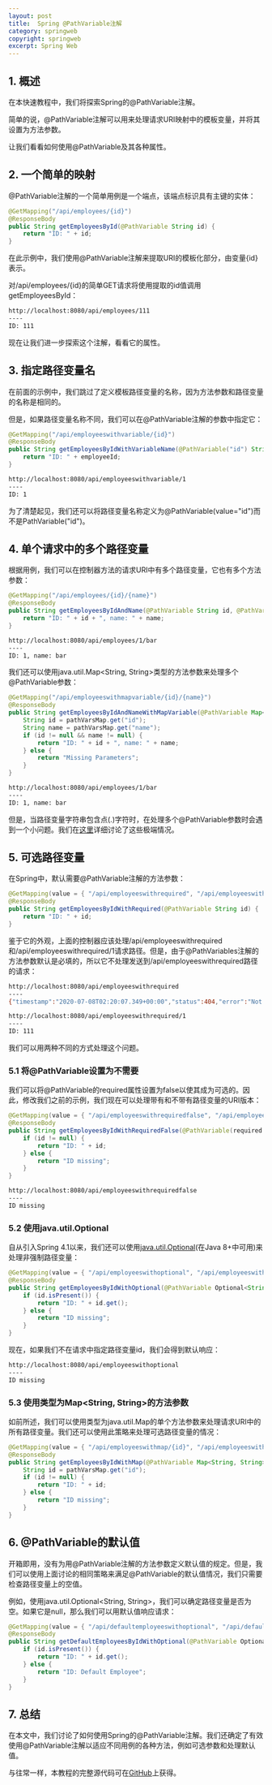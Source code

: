 ```yaml
---
layout: post
title:  Spring @PathVariable注解
category: springweb
copyright: springweb
excerpt: Spring Web
---
```


## 1. 概述

在本快速教程中，我们将探索Spring的@PathVariable注解。

简单的说，@PathVariable注解可以用来处理请求URI映射中的模板变量，并将其设置为方法参数。

让我们看看如何使用@PathVariable及其各种属性。

## 2. 一个简单的映射

@PathVariable注解的一个简单用例是一个端点，该端点标识具有主键的实体：

```java
@GetMapping("/api/employees/{id}")
@ResponseBody
public String getEmployeesById(@PathVariable String id) {
    return "ID: " + id;
}
```

在此示例中，我们使用@PathVariable注解来提取URI的模板化部分，由变量{id}表示。

对/api/employees/{id}的简单GET请求将使用提取的id值调用getEmployeesById：

```bash
http://localhost:8080/api/employees/111 
---- 
ID: 111
```

现在让我们进一步探索这个注解，看看它的属性。

## 3. 指定路径变量名

在前面的示例中，我们跳过了定义模板路径变量的名称，因为方法参数和路径变量的名称是相同的。

但是，如果路径变量名称不同，我们可以在@PathVariable注解的参数中指定它：

```java
@GetMapping("/api/employeeswithvariable/{id}")
@ResponseBody
public String getEmployeesByIdWithVariableName(@PathVariable("id") String employeeId) {
    return "ID: " + employeeId;
}
```

```bash
http://localhost:8080/api/employeeswithvariable/1 
---- 
ID: 1
```

为了清楚起见，我们还可以将路径变量名称定义为@PathVariable(value="id")而不是PathVariable("id")。

## 4. 单个请求中的多个路径变量

根据用例，我们可以在控制器方法的请求URI中有多个路径变量，它也有多个方法参数：

```java
@GetMapping("/api/employees/{id}/{name}")
@ResponseBody
public String getEmployeesByIdAndName(@PathVariable String id, @PathVariable String name) {
    return "ID: " + id + ", name: " + name;
}
```

```bash
http://localhost:8080/api/employees/1/bar 
---- 
ID: 1, name: bar
```

我们还可以使用java.util.Map<String, String>类型的方法参数来处理多个@PathVariable参数：

```java
@GetMapping("/api/employeeswithmapvariable/{id}/{name}")
@ResponseBody
public String getEmployeesByIdAndNameWithMapVariable(@PathVariable Map<String, String> pathVarsMap) {
    String id = pathVarsMap.get("id");
    String name = pathVarsMap.get("name");
    if (id != null && name != null) {
        return "ID: " + id + ", name: " + name;
    } else {
        return "Missing Parameters";
    }
}
```

```bash
http://localhost:8080/api/employees/1/bar 
---- 
ID: 1, name: bar
```

但是，当路径变量字符串包含点(.)字符时，在处理多个@PathVariable参数时会遇到一个小问题。我们在[这里](https://www.baeldung.com/spring-mvc-pathvariable-dot)详细讨论了这些极端情况。

## 5. 可选路径变量

在Spring中，默认需要@PathVariable注解的方法参数：

```java
@GetMapping(value = { "/api/employeeswithrequired", "/api/employeeswithrequired/{id}" })
@ResponseBody
public String getEmployeesByIdWithRequired(@PathVariable String id) {
    return "ID: " + id;
}
```

鉴于它的外观，上面的控制器应该处理/api/employeeswithrequired和/api/employeeswithrequired/1请求路径。但是，由于@PathVariables注解的方法参数默认是必填的，所以它不处理发送到/api/employeeswithrequired路径的请求：

```bash
http://localhost:8080/api/employeeswithrequired 
---- 
{"timestamp":"2020-07-08T02:20:07.349+00:00","status":404,"error":"Not Found","message":"","path":"/api/employeeswithrequired"} 

http://localhost:8080/api/employeeswithrequired/1 
---- 
ID: 111
```

我们可以用两种不同的方式处理这个问题。

### 5.1 将@PathVariable设置为不需要

我们可以将@PathVariable的required属性设置为false以使其成为可选的。因此，修改我们之前的示例，我们现在可以处理带有和不带有路径变量的URI版本：

```java
@GetMapping(value = { "/api/employeeswithrequiredfalse", "/api/employeeswithrequiredfalse/{id}" })
@ResponseBody
public String getEmployeesByIdWithRequiredFalse(@PathVariable(required = false) String id) {
    if (id != null) {
        return "ID: " + id;
    } else {
        return "ID missing";
    }
}
```

```bash
http://localhost:8080/api/employeeswithrequiredfalse 
---- 
ID missing
```

### 5.2 使用java.util.Optional

自从引入Spring 4.1以来，我们还可以使用[java.util.Optional](https://www.baeldung.com/java-optional)(在Java 8+中可用)来处理非强制路径变量：

```java
@GetMapping(value = { "/api/employeeswithoptional", "/api/employeeswithoptional/{id}" })
@ResponseBody
public String getEmployeesByIdWithOptional(@PathVariable Optional<String> id) {
    if (id.isPresent()) {
        return "ID: " + id.get();
    } else {
        return "ID missing";
    }
}
```

现在，如果我们不在请求中指定路径变量id，我们会得到默认响应：

```bash
http://localhost:8080/api/employeeswithoptional 
----
ID missing 
```

### 5.3 使用类型为Map<String, String>的方法参数

如前所述，我们可以使用类型为java.util.Map的单个方法参数来处理请求URI中的所有路径变量。我们还可以使用此策略来处理可选路径变量的情况：

```java
@GetMapping(value = { "/api/employeeswithmap/{id}", "/api/employeeswithmap" })
@ResponseBody
public String getEmployeesByIdWithMap(@PathVariable Map<String, String> pathVarsMap) {
    String id = pathVarsMap.get("id");
    if (id != null) {
        return "ID: " + id;
    } else {
        return "ID missing";
    }
}
```

## 6. @PathVariable的默认值

开箱即用，没有为用@PathVariable注解的方法参数定义默认值的规定。但是，我们可以使用上面讨论的相同策略来满足@PathVariable的默认值情况，我们只需要检查路径变量上的空值。

例如，使用java.util.Optional<String, String\>，我们可以确定路径变量是否为空。如果它是null，那么我们可以用默认值响应请求：

```java
@GetMapping(value = { "/api/defaultemployeeswithoptional", "/api/defaultemployeeswithoptional/{id}" })
@ResponseBody
public String getDefaultEmployeesByIdWithOptional(@PathVariable Optional<String> id) {
    if (id.isPresent()) {
        return "ID: " + id.get();
    } else {
        return "ID: Default Employee";
    }
}
```

## 7. 总结

在本文中，我们讨论了如何使用Spring的@PathVariable注解。我们还确定了有效使用@PathVariable注解以适应不同用例的各种方法，例如可选参数和处理默认值。

与往常一样，本教程的完整源代码可在[GitHub](https://github.com/tuyucheng7/taketoday-tutorial4j/tree/master/spring-web-modules)上获得。